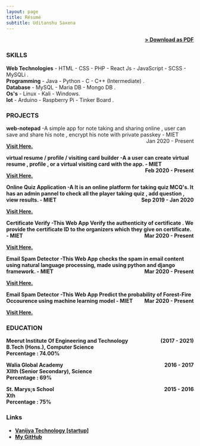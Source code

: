 ```yaml
---
layout: page
title: Résumé
subtitle: Uditanshu Saxena
---
```


<span style="float: right; "><a href="{{ '/assets/resume.pdf' | prepend: site.baseurl }}"><strong>> Download as PDF</strong></a> </span>
<br>

### SKILLS
**Web Technologies** - HTML - CSS - PHP - React Js - JavaScript - SCSS - MySQLi .<br>
**Programming** - Java - Python - C - C++ (Intermediate) . <br>
**Database** - MySQL - Maria DB - Mongo DB . <br>
**Os's** - Linux - Kali - Windows.<br>
**Iot** - Arduino - Raspberry Pi - Tinker Board .

### PROJECTS
**web-notepad** -A simple app for note taking and sharing online , user can save and share his
note , encrypt his note with private passkey - MIET <span style="float: right; ">Jan 2020 - Present</span><b>
<p><a href="https://webnotepad.000webhostapp.com/" target="_blank">Visit Here.</a></p>  

**virtual resume / profile / visiting card builder** -A a user can create virtual resume , profile , or a virtual visiting card with the app. - MIET <span style="float: right; ">Feb 2020 - Present</span><b>
<p><a href="https://v-card.netlify.com/" target="_blank">Visit Here.</a></p> 

**Online Quiz Application** -A It is an online platform for taking quiz MCQ's. It has an admin pannel to check all the player taking quiz , add question , view results. - MIET <span style="float: right; ">Sep 2019 - Jan 2020</span><b>
<p><a href="https://quizup.vanijya.tech" target="_blank">Visit Here.</a></p> 

**Certificate Verify** -This Web App Verify the authenticity of certificate . We provide the certificate
ID to the organizers which they give on certificate. - MIET <span style="float: right; ">Mar 2020 - Present</span><b>
<p><a href="https://certiverifier.vanijya.tech">Visit Here.</a></p> 
  
**Email Spam Detector** -This Web App checks the spam in email content using natural language processing, made using python and django framework. - MIET <span style="float: right; ">Mar 2020 - Present</span><b>
<p><a href="https://spamfilterappv1.herokuapp.com/">Visit Here.</a></p>
  
**Email Spam Detector** -This Web App Predict the probability of Forest-Fire Occourence using machine learning model - MIET <span style="float: right; ">Mar 2020 - Present</span><b>
<p><a href="https://forestfirepredictv1.herokuapp.com/">Visit Here.</a></p>


### EDUCATION

Meerut Institute Of Engineering and Technology <span style="float: right; ">(2017 - 2021)</span>  
**B.Tech (Hons.), Computer Science**  
Percentage : 74.00%

Walia Global Academy <span style="float: right; ">2016 - 2017</span>  
**XIIth (Senior Secondary), Science**  
Percentage : 69% 

St. Marys;s School <span style="float: right; ">2015 - 2016</span>  
**Xth**  
Percentage : 75% 




### Links

- <a href="https://vanijyatechnology.netlify.com">Vanijya Technology [startup]</a>
- <a href="https://github.com/saxenaudit">My GitHub</a>

